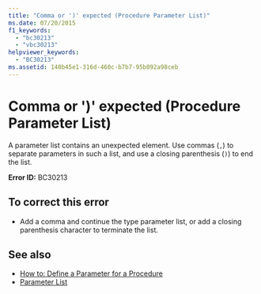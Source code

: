 ```yaml
---
title: "Comma or ')' expected (Procedure Parameter List)"
ms.date: 07/20/2015
f1_keywords: 
  - "bc30213"
  - "vbc30213"
helpviewer_keywords: 
  - "BC30213"
ms.assetid: 140b45e1-316d-460c-b7b7-95b092a98ceb
---
```

# Comma or ')' expected (Procedure Parameter List)
A parameter list contains an unexpected element. Use commas (`,`) to separate parameters in such a list, and use a closing parenthesis (`)`) to end the list.  
  
 **Error ID:** BC30213  
  
## To correct this error  
  
- Add a comma and continue the type parameter list, or add a closing parenthesis character to terminate the list.  
  
## See also

- [How to: Define a Parameter for a Procedure](../../visual-basic/programming-guide/language-features/procedures/how-to-define-a-parameter-for-a-procedure.md)
- [Parameter List](../../visual-basic/language-reference/statements/parameter-list.md)
